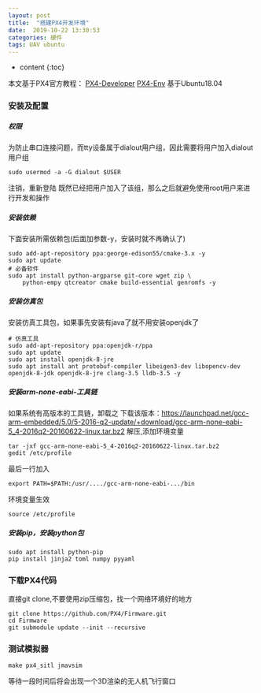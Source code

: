 ```yaml
---
layout: post
title:  "搭建PX4开发环境"
date:  2019-10-22 13:30:53
categories: 硬件
tags: UAV ubuntu
---
```


* content
{:toc}

本文基于PX4官方教程：
[PX4-Developer](https://dev.px4.io/master/zh/index.html)
[PX4-Env](http://dev.px4.io/v1.9.0/zh/setup/dev_env_linux.html)
基于Ubuntu18.04

### 安装及配置

##### 权限
为防止串口连接问题，而tty设备属于dialout用户组，因此需要将用户加入dialout用户组
```
sudo usermod -a -G dialout $USER
```
注销，重新登陆
既然已经把用户加入了该组，那么之后就避免使用root用户来进行开发和操作

##### 安装依赖
下面安装所需依赖包(后面加参数-y，安装时就不再确认了)
```
sudo add-apt-repository ppa:george-edison55/cmake-3.x -y
sudo apt update
# 必备软件
sudo apt install python-argparse git-core wget zip \
    python-empy qtcreator cmake build-essential genromfs -y
```

##### 安装仿真包
安装仿真工具包，如果事先安装有java了就不用安装openjdk了
```
# 仿真工具
sudo add-apt-repository ppa:openjdk-r/ppa
sudo apt update
sudo apt install openjdk-8-jre
sudo apt install ant protobuf-compiler libeigen3-dev libopencv-dev openjdk-8-jdk openjdk-8-jre clang-3.5 lldb-3.5 -y
```

##### 安装arm-none-eabi-工具链
如果系统有高版本的工具链，卸载之
下载该版本：https://launchpad.net/gcc-arm-embedded/5.0/5-2016-q2-update/+download/gcc-arm-none-eabi-5_4-2016q2-20160622-linux.tar.bz2
解压,添加环境变量
```
tar -jxf gcc-arm-none-eabi-5_4-2016q2-20160622-linux.tar.bz2
gedit /etc/profile
```
最后一行加入
```
export PATH=$PATH:/usr/..../gcc-arm-none-eabi-.../bin
```
环境变量生效
```
source /etc/profile
```

##### 安装pip，安装python包
```
sudo apt install python-pip
pip install jinja2 toml numpy pyyaml
```


### 下载PX4代码
直接git clone,不要使用zip压缩包，找一个网络环境好的地方
```
git clone https://github.com/PX4/Firmware.git
cd Firmware
git submodule update --init --recursive
```

### 测试模拟器
```
make px4_sitl jmavsim
```
等待一段时间后将会出现一个3D渲染的无人机飞行窗口
